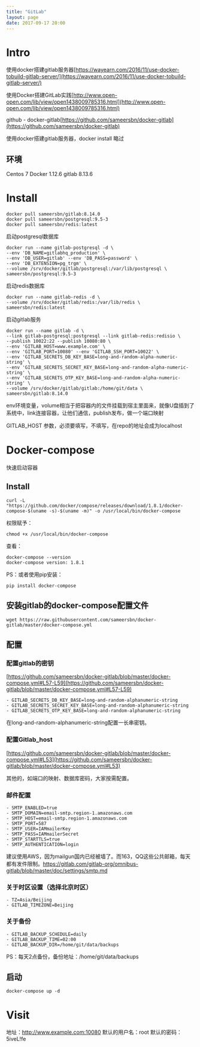 ```yaml
---
title: "GitLab"
layout: page
date: 2017-09-17 20:00
---
```


# Intro

使用docker搭建gitlab服务器[https://wayearn.com/2016/11/use-docker-tobuild-gitlab-server/](https://wayearn.com/2016/11/use-docker-tobuild-gitlab-server/)

使用Docker搭建GitLab实践[http://www.open-open.com/lib/view/open1438009785316.html](http://www.open-open.com/lib/view/open1438009785316.html)

github - docker-gitlab[https://github.com/sameersbn/docker-gitlab](https://github.com/sameersbn/docker-gitlab)

使用docker搭建gitlab服务器，docker install 略过

## 环境

Centos 7
Docker 1.12.6
gitlab 8.13.6


# Install

```
docker pull sameersbn/gitlab:8.14.0
docker pull sameersbn/postgresql:9.5-3
docker pull sameersbn/redis:latest
```

启动postgresql数据库
```
docker run --name gitlab-postgresql -d \
--env 'DB_NAME=gitlabhq_production' \
--env 'DB_USER=gitlab' --env 'DB_PASS=password' \
--env 'DB_EXTENSION=pg_trgm' \
--volume /srv/docker/gitlab/postgresql:/var/lib/postgresql \
sameersbn/postgresql:9.5-3
```

启动redis数据库
```
docker run --name gitlab-redis -d \
--volume /srv/docker/gitlab/redis:/var/lib/redis \
sameersbn/redis:latest
```

启动gitlab服务
```
docker run --name gitlab -d \
--link gitlab-postgresql:postgresql --link gitlab-redis:redisio \
--publish 10022:22 --publish 10080:80 \
--env 'GITLAB_HOST=www.example.com' \
--env 'GITLAB_PORT=10080' --env 'GITLAB_SSH_PORT=10022' \
--env 'GITLAB_SECRETS_DB_KEY_BASE=long-and-random-alpha-numeric-string' \
--env 'GITLAB_SECRETS_SECRET_KEY_BASE=long-and-random-alpha-numeric-string' \
--env 'GITLAB_SECRETS_OTP_KEY_BASE=long-and-random-alpha-numeric-string' \
--volume /srv/docker/gitlab/gitlab:/home/git/data \
sameersbn/gitlab:8.14.0
```

env环境变量，volume相当于把容器内的文件挂载到宿主里面来，就像U盘插到了系统中，link连接容器，让他们通信，publish发布，做一个端口映射

GITLAB_HOST 参数，必须要填写，不填写，在repo的地址会成为localhost

# Docker-compose

快速启动容器

## Install

```
curl -L "https://github.com/docker/compose/releases/download/1.8.1/docker-compose-$(uname -s)-$(uname -m)" -o /usr/local/bin/docker-compose
```
 
权限赋予：

```
chmod +x /usr/local/bin/docker-compose
```

查看：

```
docker-compose --version
docker-compose version: 1.8.1
```
 
PS：或者使用pip安装：

```
pip install docker-compose
```
 
## 安装gitlab的docker-compose配置文件

```
wget https://raw.githubusercontent.com/sameersbn/docker-gitlab/master/docker-compose.yml
```
 
## 配置

### 配置gitlab的密钥

[https://github.com/sameersbn/docker-gitlab/blob/master/docker-compose.yml#L57-L59](https://github.com/sameersbn/docker-gitlab/blob/master/docker-compose.yml#L57-L59)

```
- GITLAB_SECRETS_DB_KEY_BASE=long-and-random-alphanumeric-string
- GITLAB_SECRETS_SECRET_KEY_BASE=long-and-random-alphanumeric-string
- GITLAB_SECRETS_OTP_KEY_BASE=long-and-random-alphanumeric-string
```

在long-and-random-alphanumeric-string配置一长串密钥。

### 配置Gitlab_host

[https://github.com/sameersbn/docker-gitlab/blob/master/docker-compose.yml#L53](https://github.com/sameersbn/docker-gitlab/blob/master/docker-compose.yml#L53)

其他的，如端口的映射、数据库密码，大家按需配置。

### 邮件配置

```
- SMTP_ENABLED=true
- SMTP_DOMAIN=email-smtp.region-1.amazonaws.com
- SMTP_HOST=email-smtp.region-1.amazonaws.com
- SMTP_PORT=587
- SMTP_USER=IAMmailerKey
- SMTP_PASS=IAMmailerSecret
- SMTP_STARTTLS=true
- SMTP_AUTHENTICATION=login
```
 

建议使用AWS，因为mailgun国内已经被墙了。而163，QQ这些公共邮箱，每天都有发件限制。https://gitlab.com/gitlab-org/omnibus-gitlab/blob/master/doc/settings/smtp.md

### 关于时区设置（选择北京时区）

```
- TZ=Asia/Beijing
- GITLAB_TIMEZONE=Beijing
```

### 关于备份

```
- GITLAB_BACKUP_SCHEDULE=daily
- GITLAB_BACKUP_TIME=02:00
- GITLAB_BACKUP_DIR=/home/git/data/backups
```
 

PS：每天2点备份，备份地址：/home/git/data/backups

## 启动

```
docker-compose up -d
```
	
# Visit

地址：http://www.example.com:10080
默认的用户名：root
默认的密码：5iveL!fe
